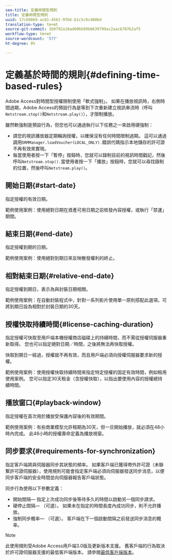 ```yaml
---
seo-title: 定義時間型規則
title: 定義時間型規則
uuid: 17c69869-ac81-4561-9fb6-b1c5c9c4006d
translation-type: tm+mt
source-git-commit: 1b9792a10ad606b99b6639799ac2aacb707b2af5
workflow-type: tm+mt
source-wordcount: '577'
ht-degree: 0%

---
```



# 定義基於時間的規則{#defining-time-based-rules}

Adobe Access對時間型授權限制使用「軟式強制」。 如果在播放視訊時，右側時間過期，Adobe Access的預設行為是等到下次重新建立視訊串流時（呼叫`Netstream.stop()`和`Netstream.play()`），才限制播放。

雖然軟強制是預設行為，但您也可以通過執行以下任務之一來啟用硬強制：

* 請您的視訊播放器定期輪詢授權，以確保沒有任何時間限制過期。 這可以通過調用`DRMManager.loadVoucher(LOCAL_ONLY).`錯誤代碼指示本地儲存的許可證不再有效來實現。
* 每當使用者按一下「暫停」按鈕時，您就可以錄制目前的視訊時間戳記，然後呼叫`Netstream.stop().`當使用者按一下「播放」按鈕時，您就可以尋找錄制的位置，然後呼叫`Netstream.play()`。

## 開始日期{#start-date}

指定授權的有效日期。

範例使用案例：使用絕對日期在資產可用日期之前核發內容授權，或執行「禁運」期間。

## 結束日期{#end-date}

指定授權到期的日期。

範例使用案例：使用絕對到期日來反映散發權利的終止。

## 相對結束日期{#relative-end-date}

指定授權到期日，表示為與封裝日期相關。

範例使用案例：在自動封裝程式中，針對一系列影片使用單一原則搭配此選項，可將到期日設為相對於封裝日期的30天。

## 授權快取持續時間{#license-caching-duration}

指定授權可快取至用戶端本機授權商店磁碟上的持續時間，而不需從授權伺服器重新取得。 您也可以指定絕對日期／時間，之後將無法再快取授權。

快取到期日一經過，授權就不再有效，而且用戶端必須向授權伺服器要求新的授權。

範例使用案例：使用授權快取持續時間來指定特定授權的固定有效時間，例如租用使用案例。 您可以指定30天租金（含授權快取），以指出要使用內容的授權總持續時間。

## 播放窗口{#playback-window}

指定授權在首次用於播放受保護內容後的有效期間。

範例使用案例：有些商業模型允許租期為30天，但一旦開始播放，就必須在48小時內完成。 此48小時的授權壽命定義為播放視窗。

## 同步要求{#requirements-for-synchronization}

指定客戶端將與伺服器同步其狀態的頻率。 如果客戶端已獲得帶外許可證（未聯繫許可證伺服器），使用規則可能會指定客戶端必須向伺服器發送同步消息，以便同步客戶端的安全時間並向伺服器報告客戶端狀態。

同步行為使用以下參數定義：

* 開始間隔— 指定上次成功同步後等待多久的時間以啟動另一個同步請求。
* 硬停止間隔— （可選）。 如果未在指定的時間長度內成功同步，則不允許播放。
* 強制同步概率— （可選）。 客戶端在下一個啟動間隔之前發送同步消息的概率。

>[!NOTE]
>
>此使用規則受Adobe Access用戶端3.0版及更新版本支援。 舊客戶端的行為取決於許可證伺服器支援的最低客戶端版本。 請參閱[最低客戶端版本](../../../../aaxs-protecting-content/content-implementing-the-license-server/content-handling-license-reqs/content-minimum-client-version.md)。